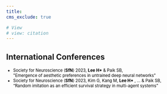 ```yaml
---
title: 
cms_exclude: true

# View
# view: citation
---
```


## International Conferences

<ul style="font-size: 0.8em; color: black;">
  <li>Society for Neuroscience (<strong>SfN</strong>) 2023, <strong>Lee H*</strong> & Paik SB,<br>  
    "Emergence of aesthetic preferences in untrained deep neural networks"</li>

  <li>Society for Neuroscience (<strong>SfN</strong>) 2023, Kim G, Kang M, <strong>Lee H*</strong> , ... & Paik SB,<br>  
    “Random imitation as an efficient survival strategy in multi-agent systems”</li>
</ul>

<style>
  /* 기본적으로 light mode에 검정색 적용 */
  ul {
    color: black;
  }

  /* dark mode일 때 텍스트 색상을 흰색으로 변경 */
  @media (prefers-color-scheme: dark) {
    ul {
      color: white !important;
    }
  }
</style>




   